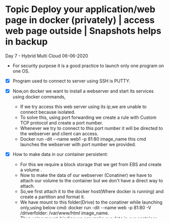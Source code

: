 # Topic  Deploy your application/web page in docker (privately) | access web page outside | Snapshots helps in backup
 Day 7 - Hybrid Multi Cloud 06-06-2020
* For security purpose it is a good practice to launch only one  program on one OS.
- [x] Program used to connect to server using SSH is PUTTY. 
- [x] Now,on docker we want to install a webserver and start its services  using docker commands,
   -  If we try access this web server using its ip,we are unable to connect because  isolated.
   -  To solve this, using port forwarding we create a rule with Custom TCP protocol and create a port number.
   -  Whenever we try to connect to this port number it will be directed to the webserver and client can access.
   - Docker run -dit --name web1 -p 81:80 image_name this cmd launches the webserver with port number we provided.

- [x] How to make data in our container persistent:
     - For this we require a block storage that we get from  EBS and create a volume .
     - Now to make the data of our webserver (Conatiner) we have to attach our volume to the container but we don't have a direct way to attach.
     - So,we first attach it to the docker host(Where docker is running) and create a partition and format it.
     - We have mount to this folder(Drive) to the conatiner while launching only,using below cmd: docker run -dit --name web -p 81:80 -V /driverfolder: /var/www/html image_name.
     - Thus using mount-binding we can make our data in our container consistent.
-[x] docker run -dit osname -p 81:80 imagename here , p means PAT ( port address Translation ) here 81:80 means , anyone can access it by providing port no. alongside ip ie. 12.25.135.42:81 We can allow this by go to Inbound rule in Security Group  Using Custom TCP , allow port no 81 and give access to everyone means anyone.
## In Order to Attach Volume to OS , we have to do 3 things .
```
 i) Partition - fdisk -l /dev/xvdf
 ii) Format - mkfs.ext4 /dev/xvdf1
 iii) Mount - mkdir /web , mount /dev/xvdf /web1
```
### Note 
We cannot Connect Volume to Docker OS directly , Firstly we connect volume(pendrive) to Base OS and then attach it to OS running on base OS.

- [x] Incremental backup - Also known as point in time backup. The first backup performed is of complete data and all subsequent backups include only the data which has been modified (delta). Snapshot backup on AWS is incremental backup. Snapshots are stored internally on S3 storage. 

```
Steps: EC2 dashboard - Volumes > select desired volume - Actions > Create snapshot - add description and tag - Create Snapshot
```
Commands - Linux and Docker
```
* sudo su - root : to login as root
* yum install docker : to install docker
* service docker start : to start docker ( used instead of “systemctl start docker” on Amazon linux)
* chkconfig docker on : enables docker to run on startup ( used instead of “systemctl enable docker” on Amazon linux)
* service docker status : check docker status. Same can be used to check status of any program
* docker ps : list containers
* docker image : list images
* docker pull <image name> : pull docker image from docker hub
* docker run -dit —name <name> <image name> : create container using docker image
* docker inspect <container name>: get container information like IP address
* curl <website> : to access website on linux server
* docker run -dit —name <name> -p <port no>:<redirect port no>  <image name> : Used for port address translation setup ( redirection). This process is known as exposing the container.
* history : get log of all commands executed on the server during the session.
* docker rm -f <container name> : to remove the container
* docker exec -it <container name> bash : to connect inside the container using command line
* fdisk -l <disk name> : to create a partiftion
* mkfs.ext4  <disk name> : formatting the disk in ext4 format
* mount <partition/drive> <directory path>
* docker run -dit —name <name> -p <port no>:<redirect port no> -v <host directory>:<docker directory> <image name> : mount binding. Link a directory on host OS to a directory on docker container
```


